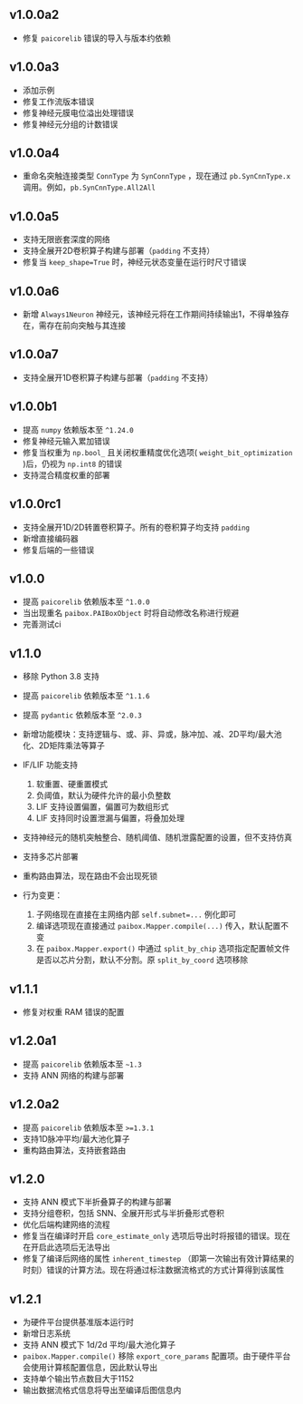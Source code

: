 ## v1.0.0a2

- 修复 `paicorelib` 错误的导入与版本约依赖

## v1.0.0a3

- 添加示例
- 修复工作流版本错误
- 修复神经元膜电位溢出处理错误
- 修复神经元分组的计数错误

## v1.0.0a4

- 重命名突触连接类型 `ConnType` 为 `SynConnType` ，现在通过 `pb.SynCnnType.x` 调用。例如，`pb.SynCnnType.All2All`

## v1.0.0a5

- 支持无限嵌套深度的网络
- 支持全展开2D卷积算子构建与部署（`padding` 不支持）
- 修复当 `keep_shape=True` 时，神经元状态变量在运行时尺寸错误

## v1.0.0a6

- 新增 `Always1Neuron` 神经元，该神经元将在工作期间持续输出1，不得单独存在，需存在前向突触与其连接

## v1.0.0a7

- 支持全展开1D卷积算子构建与部署（`padding` 不支持）

## v1.0.0b1

- 提高 `numpy` 依赖版本至 `^1.24.0`
- 修复神经元输入累加错误
- 修复当权重为 `np.bool_` 且关闭权重精度优化选项( `weight_bit_optimization` )后，仍视为 `np.int8` 的错误
- 支持混合精度权重的部署

## v1.0.0rc1

- 支持全展开1D/2D转置卷积算子。所有的卷积算子均支持 `padding`
- 新增直接编码器
- 修复后端的一些错误

## v1.0.0

- 提高 `paicorelib` 依赖版本至 `^1.0.0`
- 当出现重名 `paibox.PAIBoxObject` 时将自动修改名称进行规避
- 完善测试ci

## v1.1.0

- 移除 Python 3.8 支持
- 提高 `paicorelib` 依赖版本至 `^1.1.6`
- 提高 `pydantic` 依赖版本至 `^2.0.3`
- 新增功能模块：支持逻辑与、或、非、异或，脉冲加、减、2D平均/最大池化、2D矩阵乘法等算子
- IF/LIF 功能支持

  1. 软重置、硬重置模式
  2. 负阈值，默认为硬件允许的最小负整数
  3. LIF 支持设置偏置，偏置可为数组形式
  4. LIF 支持同时设置泄漏与偏置，将叠加处理

- 支持神经元的随机突触整合、随机阈值、随机泄露配置的设置，但不支持仿真
- 支持多芯片部署
- 重构路由算法，现在路由不会出现死锁
- 行为变更：

  1. 子网络现在直接在主网络内部 `self.subnet=...` 例化即可
  2. 编译选项现在直接通过 `paibox.Mapper.compile(...)` 传入，默认配置不变
  3. 在 `paibox.Mapper.export()` 中通过 `split_by_chip` 选项指定配置帧文件是否以芯片分割，默认不分割。原 `split_by_coord` 选项移除

## v1.1.1

- 修复对权重 RAM 错误的配置

## v1.2.0a1

- 提高 `paicorelib` 依赖版本至 `~1.3`
- 支持 ANN 网络的构建与部署

## v1.2.0a2

- 提高 `paicorelib` 依赖版本至 `>=1.3.1`
- 支持1D脉冲平均/最大池化算子
- 重构路由算法，支持嵌套路由

## v1.2.0

- 支持 ANN 模式下半折叠算子的构建与部署
- 支持分组卷积，包括 SNN、全展开形式与半折叠形式卷积
- 优化后端构建网络的流程
- 修复当在编译时开启 `core_estimate_only` 选项后导出时将报错的错误。现在在开启此选项后无法导出
- 修复了编译后网络的属性 `inherent_timestep` （即第一次输出有效计算结果的时刻）错误的计算方法。现在将通过标注数据流格式的方式计算得到该属性

## v1.2.1

- 为硬件平台提供基准版本运行时
- 新增日志系统
- 支持 ANN 模式下 1d/2d 平均/最大池化算子
- `paibox.Mapper.compile()` 移除 `export_core_params` 配置项。由于硬件平台会使用计算核配置信息，因此默认导出
- 支持单个输出节点数目大于1152
- 输出数据流格式信息将导出至编译后图信息内
